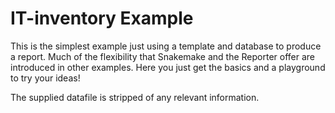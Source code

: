 
# IT-inventory Example

   This is the simplest example just using a template and database to produce a
   report. Much of the flexibility that Snakemake and the Reporter offer are
   introduced in other examples. Here you just get the basics and a playground
   to try your ideas!

   The supplied datafile is stripped of any relevant information.

